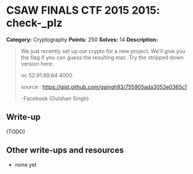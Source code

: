 # CSAW FINALS CTF 2015 2015: check-_plz

**Category:** Cryptography
**Points:** 250
**Solves:** 14
**Description:**

> We just recently set up our crypto for a new project. We'll give you the flag if you can guess the resulting mac. Try the stripped down version here:
> 
> nc 52.91.89.84 4000
> 
> source : <https://gist.github.com/gsingh93/755905ada3053e0365c1>
> 
> -Facebook (Gulshan Singh)

## Write-up

(TODO)

## Other write-ups and resources

* none yet
